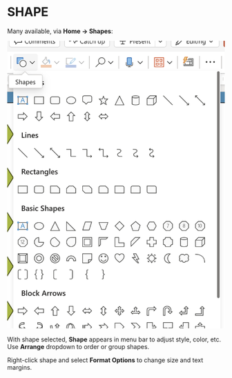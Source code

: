 # SHAPE

Many available, via **Home &rarr; Shapes**:

![Shapes](/assets/shapes.png)

With shape selected, **Shape** appears in menu bar to adjust style, color, etc. Use **Arrange** dropdown to order or group shapes.

Right-click shape and select **Format Options** to change size and text margins.
